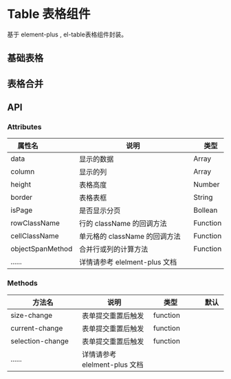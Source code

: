# Table 表格组件

基于 element-plus , el-table表格组件封装。

## 基础表格

<preview path="../../components/sunTable/index1.vue" title="基本使用" description="可自定义配置表格数据及分页显示。"></preview>

## 表格合并

<preview path="../../components/sunTable/index2.vue" title="基本使用" description="通过给 table 传入span-method方法可以实现合并行或列， 方法的参数是一个对象，里面包含当前行 row、当前列 column、当前行号 rowIndex、当前列号 columnIndex 四个属性。"></preview>


## API

### Attributes

| <div style="width: 80px">属性名</div>|<div style="width: 250px">说明</div>| <div style="width: 80px">类型</div>| <div style="width: 80px">默认 </div>|
| ------------------------------------| ------------------------| ----------------------------------|------------------------------------|
| data      | 显示的数据   | Array |           |
| column    | 显示的列     | Array |           |
| height    | 表格高度     | Number |           |
| border    | 表格表框     | String |           |
| isPage    | 是否显示分页    | Bollean |           |
| rowClassName    | 行的 className 的回调方法     | Function |           |
| cellClassName    | 单元格的 className 的回调方法     | Function |           |
| objectSpanMethod    | 合并行或列的计算方法    | Function |           |
| ......    |  详情请参考 elelment-plus 文档  |  |           |



### Methods 

| <div style="width: 150px">方法名</div>|<div style="width: 150px">说明</div>| <div style="width: 80px">类型</div>| <div style="width: 80px">默认 </div>|
| ------------------------------------| ------------------------| ----------------------------------|------------------------------------|
| size-change      | 表单提交重置后触发   | function |           |
| current-change      | 表单提交重置后触发   | function |           |
| selection-change      | 表单提交重置后触发   | function |           |
| ......    |  详情请参考 elelment-plus 文档  |  |           |



